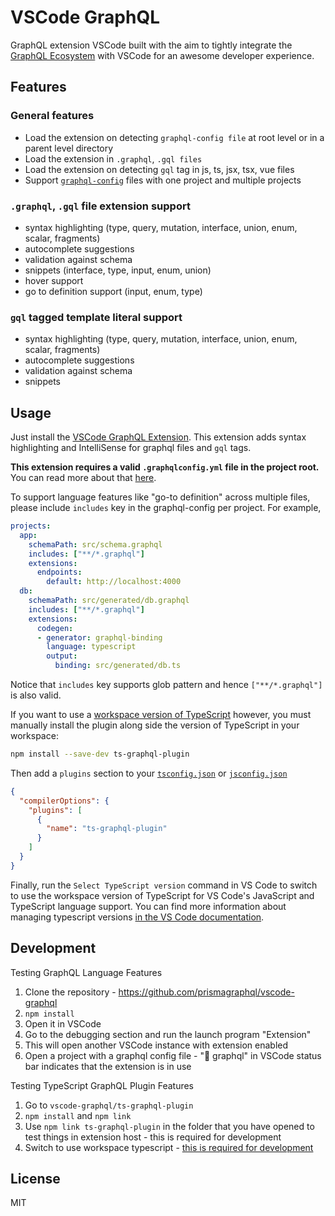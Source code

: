 # VSCode GraphQL

GraphQL extension VSCode built with the aim to tightly integrate the [GraphQL Ecosystem](https://www.prisma.io/docs/graphql-ecosystem/) with VSCode for an awesome developer experience.

## Features

### General features

- Load the extension on detecting `graphql-config file` at root level or in a parent level directory
- Load the extension in `.graphql`, `.gql files`
- Load the extension on detecting `gql` tag in js, ts, jsx, tsx, vue files
- Support [`graphql-config`](https://github.com/prismagraphql/graphql-config) files with one project and multiple projects

### `.graphql`, `.gql` file extension support

- syntax highlighting (type, query, mutation, interface, union, enum, scalar, fragments)
- autocomplete suggestions
- validation against schema
- snippets (interface, type, input, enum, union)
- hover support
- go to definition support (input, enum, type)

### `gql` tagged template literal support

- syntax highlighting (type, query, mutation, interface, union, enum, scalar, fragments)
- autocomplete suggestions
- validation against schema
- snippets

## Usage

Just install the [VSCode GraphQL Extension](https://marketplace.visualstudio.com/items?itemName=Prisma.vscode-graphql). This extension adds syntax highlighting and IntelliSense for graphql files and `gql` tags.

**This extension requires a valid `.graphqlconfig.yml` file in the project root.** You can read more about that [here](https://github.com/prismagraphql/graphql-config).

To support language features like "go-to definition" across multiple files, please include `includes` key in the graphql-config per project. For example,

```yaml
projects:
  app:
    schemaPath: src/schema.graphql
    includes: ["**/*.graphql"]
    extensions:
      endpoints:
        default: http://localhost:4000
  db:
    schemaPath: src/generated/db.graphql
    includes: ["**/*.graphql"]
    extensions:
      codegen:
      - generator: graphql-binding
        language: typescript
        output:
          binding: src/generated/db.ts
```

Notice that `includes` key supports glob pattern and hence
`["**/*.graphql"]` is also valid.

If you want to use a [workspace version of TypeScript](https://code.visualstudio.com/Docs/languages/typescript#_using-newer-typescript-versions) however, you must manually install the plugin along side the version of TypeScript in your workspace:

```bash
npm install --save-dev ts-graphql-plugin
```

Then add a `plugins` section to your [`tsconfig.json`](http://www.typescriptlang.org/docs/handbook/tsconfig-json.html) or [`jsconfig.json`](https://code.visualstudio.com/Docs/languages/javascript#_javascript-project-jsconfigjson)

```json
{
  "compilerOptions": {
    "plugins": [
      {
        "name": "ts-graphql-plugin"
      }
    ]
  }
}
```

Finally, run the `Select TypeScript version` command in VS Code to switch to use the workspace version of TypeScript for VS Code's JavaScript and TypeScript language support. You can find more information about managing typescript versions [in the VS Code documentation](https://code.visualstudio.com/Docs/languages/typescript#_using-newer-typescript-versions).

## Development

Testing GraphQL Language Features

1. Clone the repository - https://github.com/prismagraphql/vscode-graphql
1. `npm install`
1. Open it in VSCode
1. Go to the debugging section and run the launch program "Extension"
1. This will open another VSCode instance with extension enabled
1. Open a project with a graphql config file - ":electric_plug: graphql" in VSCode status bar indicates that the extension is in use

Testing TypeScript GraphQL Plugin Features

1. Go to `vscode-graphql/ts-graphql-plugin`
1. `npm install` and `npm link`
1. Use `npm link ts-graphql-plugin` in the folder that you have opened to test things in extension host - this is required for development
1. Switch to use workspace typescript - [this is required for development](https://github.com/Microsoft/TypeScript/wiki/Writing-a-Language-Service-Plugin#testing-locally)

## License 

MIT
